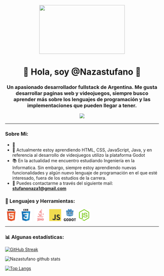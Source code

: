 <div id="header" align="center">
  <img src="https://media.giphy.com/media/qgQUggAC3Pfv687qPC/giphy.gif" width="280" height="160" />
  <h1 align="center">👋 Hola, soy @Nazastufano 👋</h1>
  <h3 align="center"> Un apasionado desarrollador fullstack de Argentina. Me gusta desarrollar paginas web y videojuegos, siempre busco aprender más sobre los lenguajes de programación y las implementaciones que pueden llegar a tener.
  </h3>
</div>

<div id="badges" align="center">
  <a href="https://www.linkedin.com/in/nazareno-stufano/">
    <img src="https://img.shields.io/twitter/url?color=blue&label=LinkedIn&logo=linkedin&logoColor=blue&style=for-the-badge&url=https%3A%2F%2Fwww.linkedin.com%2Fin%2Fnazareno-stufano%2F" />
  </a>
</div>

---

  ### Sobre Mi:
  - 👀 
  - 🌱 Actualmente estoy aprendiendo HTML, CSS, JavaScript, Java, y en referencia al desarrollo de videojuegos utilizo la plataforma Godot
  - 📚 En la actualidad me encuentro estudiando Ingeniería en la Informatica. Sin embargo, siempre estoy aprendiendo nuevas funcionalidades y algún nuevo lenguaje de programación en el que esté interesado, fuera de los estudios de la carrera.
  - 📧 Puedes contactarme a través del siguiente mail: **stufanonaza1@gmail.com**

<div align="left">
  <h3>🔨 Lenguajes y Herramientas:</h3>
  <div>
    <img src="https://github.com/devicons/devicon/blob/master/icons/html5/html5-original-wordmark.svg" tittle="HTML5" alt="HTML5" width="40" height="40"/>&nbsp;
    <img src="https://github.com/devicons/devicon/blob/master/icons/css3/css3-original-wordmark.svg" tittle="CSS3" alt="CSS3" width="40" height="40"/>&nbsp;
    <img src="https://github.com/devicons/devicon/blob/master/icons/java/java-plain-wordmark.svg" tittle="Java" alt="Java" width="40" height="40"/>&nbsp;
    <img src="https://github.com/devicons/devicon/blob/master/icons/javascript/javascript-original.svg" tittle="JavaScript" alt="JavaScript" width="40" height="40"/>&nbsp;
    <img src="https://github.com/devicons/devicon/blob/master/icons/godot/godot-original-wordmark.svg" tittle="Godot" alt="Godot" width="40" height="40"/>&nbsp;
    <img src="https://github.com/devicons/devicon/blob/master/icons/nodejs/nodejs-original.svg" tittle="Nodejs" alt="Nodejs" width="40" height="40"/>&nbsp;
  </div>
</div>

---

  ### 📊 Algunas estadísticas:
  
  [![GitHub Streak](https://streak-stats.demolab.com?user=Nazastufano&theme=dark&locale=es&date_format=n%2Fj%5B%2FY%5D)](https://git.io/streak-stats)
  
  ![Nazastufano github stats](https://github-readme-stats.vercel.app/api?username=Nazastufano&show_icons=true&theme=dark)
  
  [![Top Langs](https://github-readme-stats.vercel.app/api/top-langs/?username=Nazastufano&layout=demo&theme=dark)](https://github.com/anuraghazra/github-readme-stats)
<!---
Nazastufano/Nazastufano is a ✨ special ✨ repository because its `README.md` (this file) appears on your GitHub profile.
You can click the Preview link to take a look at your changes.
--->
